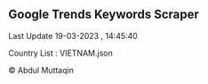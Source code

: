 

## Google Trends Keywords Scraper 
 
Last Update 19-03-2023 , 14:45:40

Country List :
VIETNAM.json



© Abdul Muttaqin 
